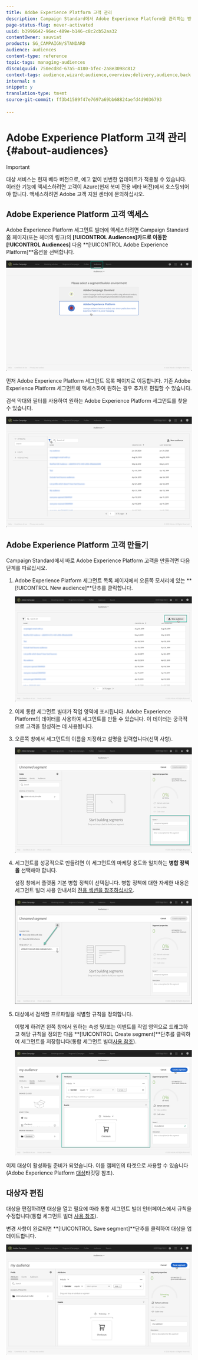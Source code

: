 ```yaml
---
title: Adobe Experience Platform 고객 관리
description: Campaign Standard에서 Adobe Experience Platform을 관리하는 방법을 살펴보십시오.
page-status-flag: never-activated
uuid: b3996642-96ec-489e-b146-c8c2cb52aa32
contentOwner: sauviat
products: SG_CAMPAIGN/STANDARD
audience: audiences
content-type: reference
topic-tags: managing-audiences
discoiquuid: 750ecd8d-67a5-4180-bfec-2a8e3098c812
context-tags: audience,wizard;audience,overview;delivery,audience,back
internal: n
snippet: y
translation-type: tm+mt
source-git-commit: ff3b41589f47e7697a69bb68824aefd4d9036793

---
```



# Adobe Experience Platform 고객 관리 {#about-audiences}

>[!IMPORTANT]
>
>대상 서비스는 현재 베타 버전으로, 예고 없이 빈번한 업데이트가 적용될 수 있습니다. 이러한 기능에 액세스하려면 고객이 Azure(현재 북미 전용 베타 버전)에서 호스팅되어야 합니다. 액세스하려면 Adobe 고객 지원 센터에 문의하십시오.

## Adobe Experience Platform 고객 액세스

Adobe Experience Platform 세그먼트 빌더에 액세스하려면 Campaign Standard 홈 페이지(또는 헤더의 링크)의 **[!UICONTROL Audiences]**카드로 이동한**[!UICONTROL Audiences]** 다음 **[!UICONTROL Adobe Experience Platform]**옵션을 선택합니다.

![](assets/aep_audiences_access.png)

먼저 Adobe Experience Platform 세그먼트 목록 페이지로 이동합니다. 기존 Adobe Experience Platform 세그먼트에 액세스하여 원하는 경우 추가로 편집할 수 있습니다.

검색 막대와 필터를 사용하여 원하는 Adobe Experience Platform 세그먼트를 찾을 수 있습니다.

![](assets/aep_audiences_list.png)

## Adobe Experience Platform 고객 만들기

Campaign Standard에서 바로 Adobe Experience Platform 고객을 만들려면 다음 단계를 따르십시오.

1. Adobe Experience Platform 세그먼트 목록 페이지에서 오른쪽 모서리에 있는 **[!UICONTROL New audience]**단추를 클릭합니다.

   ![](assets/aep_audiences_creation_create.png)

1. 이제 통합 세그먼트 빌더가 작업 영역에 표시됩니다. Adobe Experience Platform의 데이터를 사용하여 세그먼트를 만들 수 있습니다. 이 데이터는 궁극적으로 고객을 형성하는 데 사용됩니다.

1. 오른쪽 창에서 세그먼트의 이름을 지정하고 설명을 입력합니다(선택 사항).

   ![](assets/aep_audiences_creation_edit_name.png)

1. 세그먼트를 성공적으로 만들려면 이 세그먼트의 마케팅 용도와 일치하는 **병합 정책을** 선택해야 합니다.

   설정 창에서 플랫폼 기본 병합 정책이 선택됩니다. 병합 정책에 대한 자세한 내용은 세그먼트 빌더 사용 안내서의 [전용 섹션을 참조하십시오](https://www.adobe.io/apis/experienceplatform/home/profile-identity-segmentation/profile-identity-segmentation-services.html#!api-specification/markdown/narrative/technical_overview/segmentation/segment-builder-guide.md).

   ![](assets/aep_audiences_mergepolicy.png)

1. 대상에서 검색할 프로파일을 식별할 규칙을 정의합니다.

   이렇게 하려면 왼쪽 창에서 원하는 속성 및/또는 이벤트를 작업 영역으로 드래그하고 해당 규칙을 정의한 다음 **[!UICONTROL Create segment]**단추를 클릭하여 세그먼트를 저장합니다(통합 세그먼트 빌더[사용 참조](../../audiences/using/aep-using-segment-builder.md)).

   ![](assets/aep_audiences_creation_query.png)

이제 대상이 활성화될 준비가 되었습니다. 이를 캠페인의 타겟으로 사용할 수 있습니다(Adobe Experience Platform [대상](../../automating/using/aep-targeting-audiences.md)타깃팅 참조).

## 대상자 편집

대상을 편집하려면 대상을 열고 필요에 따라 통합 세그먼트 빌더 인터페이스에서 규칙을 수정합니다(통합 세그먼트 빌더 [사용 참조](../../audiences/using/aep-using-segment-builder.md)).

변경 사항이 완료되면 **[!UICONTROL Save segment]**단추를 클릭하여 대상을 업데이트합니다.

![](assets/aep_audiences_editing.png)
